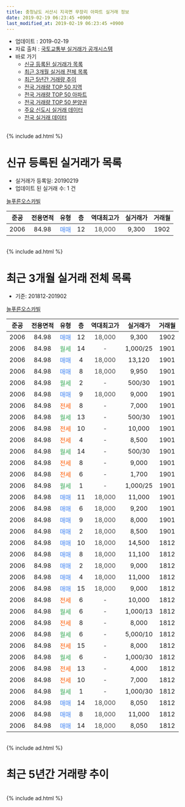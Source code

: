 ```yaml
---
title: 충청남도 서산시 지곡면 무장리 아파트 실거래 정보
date: 2019-02-19 06:23:45 +0900
last_modified_at: 2019-02-19 06:23:45 +0900
---
```


* 업데이트 : 2019-02-19
* 자료 출처 : [국토교통부 실거래가 공개시스템](http://rt.molit.go.kr)
* 바로 가기
    * [신규 등록된 실거래가 목록](#신규-등록된-실거래가-목록)
    * [최근 3개월 실거래 전체 목록](#최근-3개월-실거래-전체-목록)
    * [최근 5년간 거래량 추이](#최근-5년간-거래량-추이)
    * [전국 거래량 TOP 50 지역](https://inasie.github.io/apt-trade-info/최근-3개월-전국에서-가장-거래가-많이-발생한-지역)
    * [전국 거래량 TOP 50 아파트](https://inasie.github.io/apt-trade-info/최근-3개월-전국에서-가장-거래가-많이-발생한-아파트)
    * [전국 거래량 TOP 50 분양권](https://inasie.github.io/apt-trade-info/최근-3개월-전국에서-가장-거래가-많이-발생한-분양권)
    * [주요 신도시 실거래 데이터](https://inasie.github.io/apt-trade-info/주요-신도시)
    * [전국 실거래 데이터](https://inasie.github.io/apt-trade-info/전국)
<br>
{% include ad.html %}
<br>

# 신규 등록된 실거래가 목록
* 실거래가 등록일: 20190219
* 업데이트 된 실거래 수: 1 건


[늘푸른오스카빌](https://search.naver.com/search.naver?query=%EC%B6%A9%EC%B2%AD%EB%82%A8%EB%8F%84+%EC%84%9C%EC%82%B0%EC%8B%9C+%EC%A7%80%EA%B3%A1%EB%A9%B4+%EB%AC%B4%EC%9E%A5%EB%A6%AC+%EB%8A%98%ED%91%B8%EB%A5%B8%EC%98%A4%EC%8A%A4%EC%B9%B4%EB%B9%8C)

|준공|전용면적|유형|층|역대최고가|실거래가|거래월|
|:---:|:---:|:---:|:---:|:---:|:---:|:---:|
|2006|84.98|<span style="color:#4285f3">매매</span>|12|<span style="color:#444444">18,000</span>|9,300|1902|


<br>
{% include ad.html %}
<br>

# 최근 3개월 실거래 전체 목록
* 기준: 201812-201902


[늘푸른오스카빌](https://search.naver.com/search.naver?query=%EC%B6%A9%EC%B2%AD%EB%82%A8%EB%8F%84+%EC%84%9C%EC%82%B0%EC%8B%9C+%EC%A7%80%EA%B3%A1%EB%A9%B4+%EB%AC%B4%EC%9E%A5%EB%A6%AC+%EB%8A%98%ED%91%B8%EB%A5%B8%EC%98%A4%EC%8A%A4%EC%B9%B4%EB%B9%8C)

|준공|전용면적|유형|층|역대최고가|실거래가|거래월|
|:---:|:---:|:---:|:---:|:---:|:---:|:---:|
|2006|84.98|<span style="color:#4285f3">매매</span>|12|<span style="color:#444444">18,000</span>|9,300|1902|
|2006|84.98|<span style="color:#34a853">월세</span>|14|<span style="color:#444444">-</span>|1,000/25|1901|
|2006|84.98|<span style="color:#4285f3">매매</span>|4|<span style="color:#444444">18,000</span>|13,120|1901|
|2006|84.98|<span style="color:#4285f3">매매</span>|8|<span style="color:#444444">18,000</span>|9,950|1901|
|2006|84.98|<span style="color:#34a853">월세</span>|2|<span style="color:#444444">-</span>|500/30|1901|
|2006|84.98|<span style="color:#4285f3">매매</span>|9|<span style="color:#444444">18,000</span>|9,000|1901|
|2006|84.98|<span style="color:#ff5a00">전세</span>|8|<span style="color:#444444">-</span>|7,000|1901|
|2006|84.98|<span style="color:#34a853">월세</span>|13|<span style="color:#444444">-</span>|500/30|1901|
|2006|84.98|<span style="color:#ff5a00">전세</span>|10|<span style="color:#444444">-</span>|10,000|1901|
|2006|84.98|<span style="color:#ff5a00">전세</span>|4|<span style="color:#444444">-</span>|8,500|1901|
|2006|84.98|<span style="color:#34a853">월세</span>|14|<span style="color:#444444">-</span>|500/30|1901|
|2006|84.98|<span style="color:#ff5a00">전세</span>|8|<span style="color:#444444">-</span>|9,000|1901|
|2006|84.98|<span style="color:#ff5a00">전세</span>|6|<span style="color:#444444">-</span>|1,700|1901|
|2006|84.98|<span style="color:#34a853">월세</span>|1|<span style="color:#444444">-</span>|1,000/25|1901|
|2006|84.98|<span style="color:#4285f3">매매</span>|11|<span style="color:#444444">18,000</span>|11,000|1901|
|2006|84.98|<span style="color:#4285f3">매매</span>|6|<span style="color:#444444">18,000</span>|9,200|1901|
|2006|84.98|<span style="color:#4285f3">매매</span>|9|<span style="color:#444444">18,000</span>|8,000|1901|
|2006|84.98|<span style="color:#4285f3">매매</span>|2|<span style="color:#444444">18,000</span>|8,500|1901|
|2006|84.98|<span style="color:#4285f3">매매</span>|10|<span style="color:#444444">18,000</span>|14,500|1812|
|2006|84.98|<span style="color:#4285f3">매매</span>|8|<span style="color:#444444">18,000</span>|11,100|1812|
|2006|84.98|<span style="color:#4285f3">매매</span>|2|<span style="color:#444444">18,000</span>|9,000|1812|
|2006|84.98|<span style="color:#4285f3">매매</span>|4|<span style="color:#444444">18,000</span>|11,000|1812|
|2006|84.98|<span style="color:#4285f3">매매</span>|15|<span style="color:#444444">18,000</span>|9,000|1812|
|2006|84.98|<span style="color:#ff5a00">전세</span>|6|<span style="color:#444444">-</span>|10,000|1812|
|2006|84.98|<span style="color:#34a853">월세</span>|6|<span style="color:#444444">-</span>|1,000/13|1812|
|2006|84.98|<span style="color:#ff5a00">전세</span>|8|<span style="color:#444444">-</span>|8,000|1812|
|2006|84.98|<span style="color:#34a853">월세</span>|6|<span style="color:#444444">-</span>|5,000/10|1812|
|2006|84.98|<span style="color:#ff5a00">전세</span>|15|<span style="color:#444444">-</span>|8,000|1812|
|2006|84.98|<span style="color:#34a853">월세</span>|6|<span style="color:#444444">-</span>|1,000/30|1812|
|2006|84.98|<span style="color:#ff5a00">전세</span>|13|<span style="color:#444444">-</span>|4,000|1812|
|2006|84.98|<span style="color:#ff5a00">전세</span>|10|<span style="color:#444444">-</span>|7,000|1812|
|2006|84.98|<span style="color:#34a853">월세</span>|1|<span style="color:#444444">-</span>|1,000/30|1812|
|2006|84.98|<span style="color:#4285f3">매매</span>|14|<span style="color:#444444">18,000</span>|8,050|1812|
|2006|84.98|<span style="color:#4285f3">매매</span>|8|<span style="color:#444444">18,000</span>|11,000|1812|
|2006|84.98|<span style="color:#4285f3">매매</span>|14|<span style="color:#444444">18,000</span>|8,050|1812|


<br>
{% include ad.html %}
<br>

# 최근 5년간 거래량 추이


<div style="width:100%;">
    <canvas id="deal_progress" height="200"></canvas>
</div>

<script>
new Chart(document.getElementById("deal_progress"), {
    type: 'line',
    data: {
        labels: ['201402','201403','201404','201405','201406','201407','201408','201409','201410','201411','201412','201501','201502','201503','201504','201505','201506','201507','201508','201509','201510','201511','201512','201601','201602','201603','201604','201605','201606','201607','201608','201609','201610','201611','201612','201701','201702','201703','201704','201705','201706','201707','201708','201709','201710','201711','201712','201801','201802','201803','201804','201805','201806','201807','201808','201809','201810','201811','201812','201901','201902'],
        datasets: [{
            label: '매매',
            pointRadius: 1,
            data: [13, 9, 15, 13, 12, 7, 11, 13, 10, 23, 3, 18, 10, 25, 24, 30, 34, 40, 29, 45, 45, 23, 19, 12, 9, 20, 16, 14, 17, 12, 14, 15, 10, 15, 4, 2, 11, 7, 8, 9, 9, 5, 10, 8, 8, 5, 6, 5, 10, 12, 16, 11, 11, 7, 11, 10, 13, 9, 8, 7, 1],
            borderColor: "rgba(255, 201, 14, 1)",
            backgroundColor: "rgba(255, 201, 14, 0.5)",
            fill: false,
            lineTension: 0
        },{
            label: '전월세',
            pointRadius: 1,
            data: [19, 18, 24, 20, 11, 13, 21, 14, 20, 16, 11, 21, 14, 24, 11, 18, 21, 20, 23, 15, 13, 11, 6, 6, 10, 8, 8, 10, 14, 9, 11, 7, 9, 5, 4, 8, 10, 10, 12, 4, 5, 11, 9, 12, 4, 5, 3, 10, 5, 16, 8, 6, 8, 8, 17, 11, 9, 6, 9, 10, 0],
            borderColor: "rgba(0, 141, 185, 1)",
            backgroundColor: "rgba(0, 141, 185, 0.5)",
            fill: false,
            lineTension: 0
        }
        ]
    },
    options: {
        responsive: true,
        title: {
            display: false
        },
        tooltips: {
            mode: 'index',
            intersect: false
        },
        hover: {
            mode: 'nearest',
            intersect: true
        },
        scales: {
            xAxes: [{
                display: true,
                scaleLabel: {
                    display: true,
                    labelString: '년/월'
                }
            }],
            yAxes: [{
                display: true,
                ticks: {
                    suggestedMin: 0,
                },
                scaleLabel: {
                    display: true,
                    labelString: '실거래 수'
                }
            }]
        }
    }
});

</script>


<br>
{% include ad.html %}
<br>

